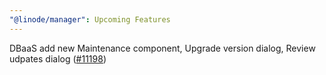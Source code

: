 ```yaml
---
"@linode/manager": Upcoming Features
---
```


DBaaS add new Maintenance component, Upgrade version dialog, Review udpates dialog ([#11198](https://github.com/linode/manager/pull/11198))
